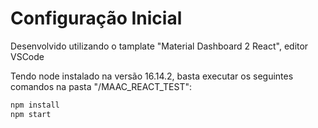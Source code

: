 # Configuração Inicial

Desenvolvido utilizando o tamplate "Material Dashboard 2 React", editor VSCode

Tendo node instalado na versão 16.14.2, basta executar os seguintes comandos na pasta "/MAAC_REACT_TEST":

```sh
npm install
npm start
```
